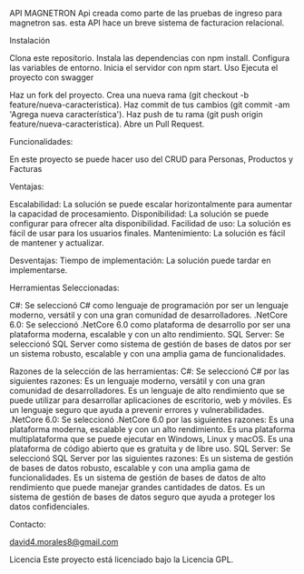 
API MAGNETRON
Api creada como parte de las pruebas de ingreso para magnetron sas.
esta API hace un breve sistema de facturacion relacional.

Instalación

Clona este repositorio.
Instala las dependencias con npm install.
Configura las variables de entorno.
Inicia el servidor con npm start.
Uso
Ejecuta el proyecto con swagger


Haz un fork del proyecto.
Crea una nueva rama (git checkout -b feature/nueva-caracteristica).
Haz commit de tus cambios (git commit -am 'Agrega nueva característica').
Haz push de tu rama (git push origin feature/nueva-caracteristica).
Abre un Pull Request.

Funcionalidades:

En este proyecto se puede hacer uso del CRUD para Personas, Productos y Facturas

Ventajas:

Escalabilidad: La solución se puede escalar horizontalmente para aumentar la capacidad de procesamiento.
Disponibilidad: La solución se puede configurar para ofrecer alta disponibilidad.
Facilidad de uso: La solución es fácil de usar para los usuarios finales.
Mantenimiento: La solución es fácil de mantener y actualizar.

Desventajas:
Tiempo de implementación: La solución puede tardar en implementarse.

Herramientas Seleccionadas:

C#: Se seleccionó C# como lenguaje de programación por ser un lenguaje moderno, versátil y con una gran comunidad de desarrolladores.
.NetCore 6.0: Se seleccionó .NetCore 6.0 como plataforma de desarrollo por ser una plataforma moderna, escalable y con un alto rendimiento.
SQL Server: Se seleccionó SQL Server como sistema de gestión de bases de datos por ser un sistema robusto, escalable y con una amplia gama de funcionalidades.

Razones de la selección de las herramientas:
C#: Se seleccionó C# por las siguientes razones:
Es un lenguaje moderno, versátil y con una gran comunidad de desarrolladores.
Es un lenguaje de alto rendimiento que se puede utilizar para desarrollar aplicaciones de escritorio, web y móviles.
Es un lenguaje seguro que ayuda a prevenir errores y vulnerabilidades.
.NetCore 6.0: Se seleccionó .NetCore 6.0 por las siguientes razones:
Es una plataforma moderna, escalable y con un alto rendimiento.
Es una plataforma multiplataforma que se puede ejecutar en Windows, Linux y macOS.
Es una plataforma de código abierto que es gratuita y de libre uso.
SQL Server: Se seleccionó SQL Server por las siguientes razones:
Es un sistema de gestión de bases de datos robusto, escalable y con una amplia gama de funcionalidades.
Es un sistema de gestión de bases de datos de alto rendimiento que puede manejar grandes cantidades de datos.
Es un sistema de gestión de bases de datos seguro que ayuda a proteger los datos confidenciales.

Contacto:

david4.morales8@gmail.com


Licencia
Este proyecto está licenciado bajo la Licencia GPL.
